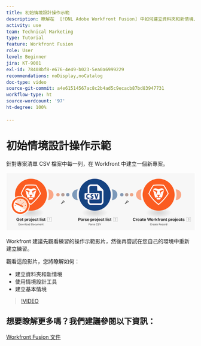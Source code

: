 ```yaml
---
title: 初始情境設計操作示範
description: 瞭解在  [!DNL Adobe Workfront Fusion] 中如何建立資料夾和新情境、使用情境設計工具以及建立基本情境。
activity: use
team: Technical Marketing
type: Tutorial
feature: Workfront Fusion
role: User
level: Beginner
jira: KT-9001
exl-id: 78408bf8-e676-4e49-b023-5ea0a6999229
recommendations: noDisplay,noCatalog
doc-type: video
source-git-commit: a4e61514567ac8c2b4ad5c9ecacb87bd83947731
workflow-type: ht
source-wordcount: '97'
ht-degree: 100%

---
```


# 初始情境設計操作示範

針對專案清單 CSV 檔案中每一列，在 Workfront 中建立一個新專案。

![影像顯示 Fusion 情境](assets/understand-the-basics-1.png)

Workfront 建議先觀看練習的操作示範影片，然後再嘗試在您自己的環境中重新建立練習。

觀看這段影片，您將瞭解如何：

* 建立資料夾和新情境
* 使用情境設計工具
* 建立基本情境

>[!VIDEO](https://video.tv.adobe.com/v/335261/?quality=12&learn=on)


## 想要瞭解更多嗎？我們建議參閱以下資訊：

[Workfront Fusion 文件](https://experienceleague.adobe.com/docs/workfront/using/adobe-workfront-fusion/workfront-fusion-2.html?lang=zh-Hant)
